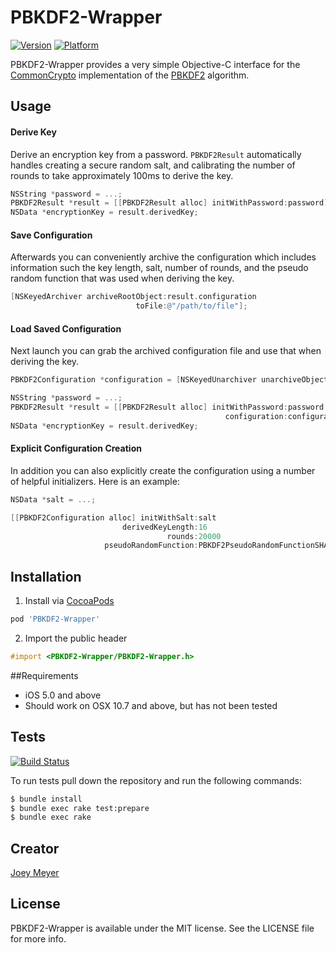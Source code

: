# PBKDF2-Wrapper

[![Version](http://cocoapod-badges.herokuapp.com/v/PBKDF2-Wrapper/badge.png)](http://cocoadocs.org/docsets/PBKDF2-Wrapper)
[![Platform](http://cocoapod-badges.herokuapp.com/p/PBKDF2-Wrapper/badge.png)](http://cocoadocs.org/docsets/PBKDF2-Wrapper)

PBKDF2-Wrapper provides a very simple Objective-C interface for the [CommonCrypto](https://developer.apple.com/library/mac/documentation/security/conceptual/cryptoservices/GeneralPurposeCrypto/GeneralPurposeCrypto.html#//apple_ref/doc/uid/TP40011172-CH9-SW1) implementation of the [PBKDF2](http://blog.agilebits.com/2011/05/05/defending-against-crackers-peanut-butter-keeps-dogs-friendly-too/) algorithm.

## Usage

#### Derive Key
Derive an encryption key from a password. `PBKDF2Result` automatically handles creating a secure random salt, and calibrating the number of rounds to take approximately 100ms to derive the key.

```objective-c
NSString *password = ...;
PBKDF2Result *result = [[PBKDF2Result alloc] initWithPassword:password];
NSData *encryptionKey = result.derivedKey;
```

#### Save Configuration
Afterwards you can conveniently archive the configuration which includes information such the key length, salt, number of rounds, and the pseudo random function that was used when deriving the key.

```objective-c
[NSKeyedArchiver archiveRootObject:result.configuration
                            toFile:@"/path/to/file"];
```

#### Load Saved Configuration
Next launch you can grab the archived configuration file and use that when deriving the key.

```objective-c
PBKDF2Configuration *configuration = [NSKeyedUnarchiver unarchiveObjectWithFile:@"/path/to/file"];

NSString *password = ...;
PBKDF2Result *result = [[PBKDF2Result alloc] initWithPassword:password
                                                configuration:configuration];
NSData *encryptionKey = result.derivedKey;
```

#### Explicit Configuration Creation
In addition you can also explicitly create the configuration using a number of helpful initializers. Here is an example:

```objective-c
NSData *salt = ...;

[[PBKDF2Configuration alloc] initWithSalt:salt
                         derivedKeyLength:16
                                   rounds:20000
                     pseudoRandomFunction:PBKDF2PseudoRandomFunctionSHA256];
```

## Installation

1. Install via [CocoaPods](http://cocoapods.org/)
	
  ```ruby
  pod 'PBKDF2-Wrapper'
  ```

2. Import the public header

  ```objective-c
  #import <PBKDF2-Wrapper/PBKDF2-Wrapper.h>
  ```

##Requirements

- iOS 5.0 and above
- Should work on OSX 10.7 and above, but has not been tested

## Tests

[![Build Status](https://travis-ci.org/joeymeyer/PBKDF2-Wrapper.svg?branch=master)](https://travis-ci.org/joeymeyer/PBKDF2-Wrapper)

To run tests pull down the repository and run the following commands:

```bash
$ bundle install
$ bundle exec rake test:prepare
$ bundle exec rake
```

## Creator

[Joey Meyer](http://www.joeymeyer.com)

## License

PBKDF2-Wrapper is available under the MIT license. See the LICENSE file for more info.

